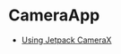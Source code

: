 # CameraApp

- [Using Jetpack CameraX](https://medium.com/kayvan-kaseb/using-jetpack-camerax-34bcb8ae5de)
